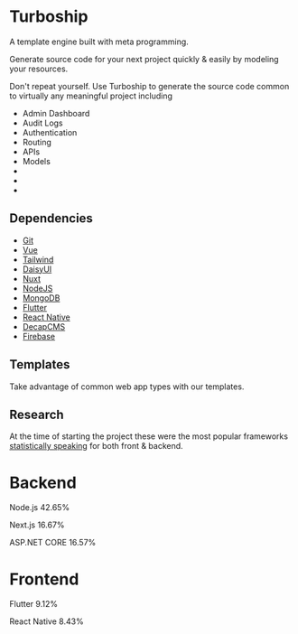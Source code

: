 # Turboship
A template engine built with meta programming.

Generate source code for your next project quickly & easily by modeling your resources.

Don't repeat yourself. Use Turboship to generate the source code common to virtually any meaningful project including
  - Admin Dashboard
  - Audit Logs
  - Authentication
  - Routing
  - APIs
  - Models
  - 
  - 
  - 


## Dependencies
- [Git](https://git-scm.com/)
- [Vue](https://vuejs.org/)
- [Tailwind](https://tailwindcss.com/)
- [DaisyUI](https://daisyui.com/)
- [Nuxt](https://nuxt.com/)
- [NodeJS](https://nodejs.org/en)
- [MongoDB](https://www.mongodb.com/)
- [Flutter](https://flutter.dev/)
- [React Native](https://reactnative.dev/)
- [DecapCMS](https://decapcms.org/)
- [Firebase](https://firebase.google.com/)

## Templates
Take advantage of common web app types with our templates.

## Research
At the time of starting the project these were the most popular frameworks [statistically speaking](https://survey.stackoverflow.co/2023/#technology-most-popular-technologies) for both front & backend.


# Backend
Node.js
42.65%

Next.js
16.67%

ASP.NET CORE
16.57%

# Frontend
Flutter
9.12%

React Native
8.43%